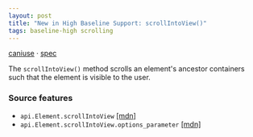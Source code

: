 ```yaml
---
layout: post
title: "New in High Baseline Support: scrollIntoView()"
tags: baseline-high scrolling
---
```


[caniuse](https://caniuse.com/?search=scroll-into-view) · [spec](https://drafts.csswg.org/cssom-view-1/#dom-element-scrollintoview)

The `scrollIntoView()` method scrolls an element's ancestor containers such that the element is visible to the user.

### Source features

- ``api.Element.scrollIntoView`` [[mdn]](https://developer.mozilla.org/en-US/search?q=api.Element.scrollIntoView)
- ``api.Element.scrollIntoView.options_parameter`` [[mdn]](https://developer.mozilla.org/en-US/search?q=api.Element.scrollIntoView.options_parameter)
